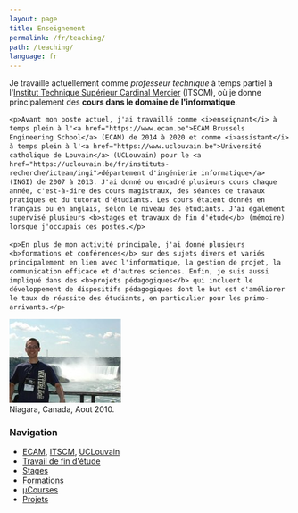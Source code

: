 ```yaml
---
layout: page
title: Enseignement
permalink: /fr/teaching/
path: /teaching/
language: fr
---
```


<div class="page-col-wrapper">
  <div class="page-col page-col-1">
    <p>Je travaille actuellement comme <i>professeur technique</i> à temps partiel à l'<a href="http://www.itscm2.be">Institut Technique Supérieur Cardinal Mercier</a> (ITSCM), où je donne principalement des <b>cours dans le domaine de l'informatique</b>.</p>

    <p>Avant mon poste actuel, j'ai travaillé comme <i>enseignant</i> à temps plein à l'<a href="https://www.ecam.be">ECAM Brussels Engineering School</a> (ECAM) de 2014 à 2020 et comme <i>assistant</i> à temps plein à l'<a href="https://www.uclouvain.be">Université catholique de Louvain</a> (UCLouvain) pour le <a href="https://uclouvain.be/fr/instituts-recherche/icteam/ingi">département d'ingénierie informatique</a> (INGI) de 2007 à 2013. J'ai donné ou encadré plusieurs cours chaque année, c'est-à-dire des cours magistraux, des séances de travaux pratiques et du tutorat d'étudiants. Les cours étaient donnés en français ou en anglais, selon le niveau des étudiants. J'ai également supervisé plusieurs <b>stages et travaux de fin d'étude</b> (mémoire) lorsque j'occupais ces postes.</p>

    <p>En plus de mon activité principale, j'ai donné plusieurs <b>formations et conférences</b> sur des sujets divers et variés principalement en lien avec l'informatique, la gestion de projet, la communication efficace et d'autres sciences. Enfin, je suis aussi impliqué dans des <b>projets pédagogiques</b> qui incluent le développement de dispositifs pédagogiques dont le but est d'améliorer le taux de réussite des étudiants, en particulier pour les primo-arrivants.</p>
  </div>
  <div class="page-col page-col-2">
    <p><img src="/images/niagara.jpg" alt="Niagara, Canada, Aout 2010"
    width="200" height="150"><br>
    Niagara, Canada, Aout 2010.</p>
    <h3>Navigation</h3>
    <ul class="navigation">
      <li><a href="/fr/teaching/ecam/">ECAM</a>, <a href="/fr/teaching/itscm/">ITSCM</a>, <a href="/fr/teaching/uclouvain/">UCLouvain</a></li>
      <li><a href="/fr/teaching/masterthesis/">Travail de fin d'étude</a></li>
      <li><a href="/fr/teaching/internships/">Stages</a></li>
      <li><a href="/fr/teaching/trainings/">Formations</a></li>
      <li><a href="/fr/teaching/ucourses/">µCourses</a></li>
      <li><a href="/fr/teaching/projects/">Projets</a></li>
    </ul>
  </div>
</div>
